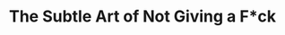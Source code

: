 ---
layout: book
title: The Subtle Art of Not Giving a F*ck
tagline: A Counterintuitive Approach to Living a Good Life
authors: [John Ousterhout]
asin: 173210221X
amazon_url: https://www.amazon.com/Subtle-Art-Not-Giving-Counterintuitive/dp/0062457713
categories: [ psychology ]
ratings_count: 77569
rating: 4.5
image: https://images-na.ssl-images-amazon.com/images/I/51mN3bY0JjL.jpg
description: 
---